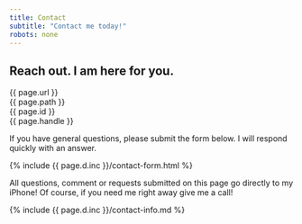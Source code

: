 ```yaml
---
title: Contact 
subtitle: "Contact me today!"
robots: none
---
```

## Reach out. I am here for you.  

{{ page.url }}  
{{ page.path }}  
{{ page.id }}  
{{ page.handle }}  

If you have general questions, please submit the form below. I will respond quickly with an answer.  

{% include {{ page.d.inc }}/contact-form.html %}

All questions, comment or requests submitted on this page go directly to my iPhone!
Of course, if you need me right away give me a call!  

{% include {{ page.d.inc }}/contact-info.md %}
